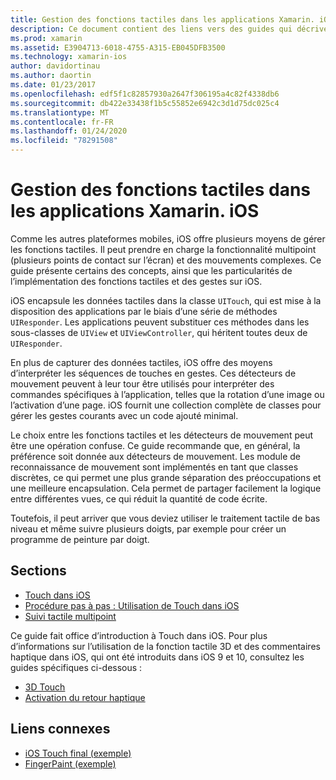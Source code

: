 ```yaml
---
title: Gestion des fonctions tactiles dans les applications Xamarin. iOS
description: Ce document contient des liens vers des guides qui décrivent comment utiliser les fonctions tactiles tactiles, tactiles tactiles, les gestes tactiles et la fonction tactile 3D dans une application Xamarin. iOS.
ms.prod: xamarin
ms.assetid: E3904713-6018-4755-A315-EB045DFB3500
ms.technology: xamarin-ios
author: davidortinau
ms.author: daortin
ms.date: 01/23/2017
ms.openlocfilehash: edf5f1c82857930a2647f306195a4c82f4338db6
ms.sourcegitcommit: db422e33438f1b5c55852e6942c3d1d75dc025c4
ms.translationtype: MT
ms.contentlocale: fr-FR
ms.lasthandoff: 01/24/2020
ms.locfileid: "78291508"
---
```

# <a name="handling-touch-in-xamarinios-apps"></a>Gestion des fonctions tactiles dans les applications Xamarin. iOS

Comme les autres plateformes mobiles, iOS offre plusieurs moyens de gérer les fonctions tactiles. Il peut prendre en charge la fonctionnalité multipoint (plusieurs points de contact sur l’écran) et des mouvements complexes. Ce guide présente certains des concepts, ainsi que les particularités de l’implémentation des fonctions tactiles et des gestes sur iOS.

iOS encapsule les données tactiles dans la classe `UITouch`, qui est mise à la disposition des applications par le biais d’une série de méthodes `UIResponder`. Les applications peuvent substituer ces méthodes dans les sous-classes de `UIView` et `UIViewController`, qui héritent toutes deux de `UIResponder`.

En plus de capturer des données tactiles, iOS offre des moyens d’interpréter les séquences de touches en gestes. Ces détecteurs de mouvement peuvent à leur tour être utilisés pour interpréter des commandes spécifiques à l’application, telles que la rotation d’une image ou l’activation d’une page. iOS fournit une collection complète de classes pour gérer les gestes courants avec un code ajouté minimal.

Le choix entre les fonctions tactiles et les détecteurs de mouvement peut être une opération confuse. Ce guide recommande que, en général, la préférence soit donnée aux détecteurs de mouvement. Les module de reconnaissance de mouvement sont implémentés en tant que classes discrètes, ce qui permet une plus grande séparation des préoccupations et une meilleure encapsulation. Cela permet de partager facilement la logique entre différentes vues, ce qui réduit la quantité de code écrite.

Toutefois, il peut arriver que vous deviez utiliser le traitement tactile de bas niveau et même suivre plusieurs doigts, par exemple pour créer un programme de peinture par doigt.

## <a name="sections"></a>Sections

- [Touch dans iOS](touch-in-ios.md)
- [Procédure pas à pas : Utilisation de Touch dans iOS](ios-touch-walkthrough.md)
- [Suivi tactile multipoint](touch-tracking.md)

Ce guide fait office d’introduction à Touch dans iOS. Pour plus d’informations sur l’utilisation de la fonction tactile 3D et des commentaires haptique dans iOS, qui ont été introduits dans iOS 9 et 10, consultez les guides spécifiques ci-dessous :

- [3D Touch](~/ios/platform/3d-touch.md)
- [Activation du retour haptique](~/ios/user-interface/ios-ui/haptic-feedback.md)

## <a name="related-links"></a>Liens connexes

- [iOS Touch final (exemple)](https://docs.microsoft.com/samples/xamarin/ios-samples/applicationfundamentals-touch-final)
- [FingerPaint (exemple)](https://docs.microsoft.com/samples/xamarin/ios-samples/applicationfundamentals-fingerpaint)
